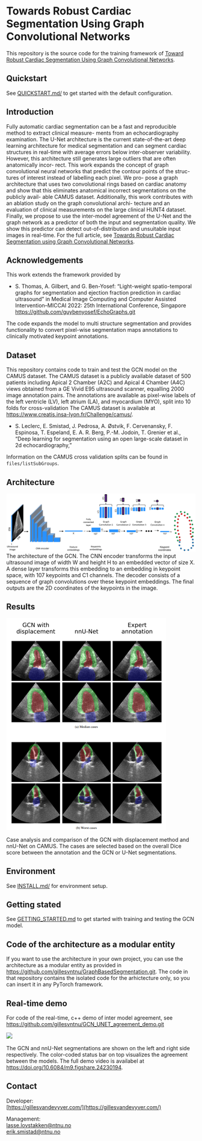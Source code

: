 

# Towards Robust Cardiac Segmentation Using Graph Convolutional Networks

This repository is the source code for the training framework of [Toward Robust Cardiac Segmentation Using Graph Convolutional Networks](https://ieeexplore.ieee.org/document/10458930).

## Quickstart
See [QUICKSTART.md/](./QUICKSTART.md) to get started with the default configuration.


## Introduction
Fully automatic cardiac segmentation can be
a fast and reproducible method to extract clinical measure-
ments from an echocardiography examination. The U-Net
architecture is the current state-of-the-art deep learning
architecture for medical segmentation and can segment
cardiac structures in real-time with average errors below
inter-observer variability. However, this architecture still
generates large outliers that are often anatomically incor-
rect. This work expands the concept of graph convolutional
neural networks that predict the contour points of the struc-
tures of interest instead of labelling each pixel. We pro-
pose a graph architecture that uses two convolutional rings
based on cardiac anatomy and show that this eliminates
anatomical incorrect segmentations on the publicly avail-
able CAMUS dataset. Additionally, this work contributes
with an ablation study on the graph convolutional archi-
tecture and an evaluation of clinical measurements on the
large clinical HUNT4 dataset. Finally, we propose to use the
inter-model agreement of the U-Net and the graph network
as a predictor of both the input and segmentation quality.
We show this predictor can detect out-of-distribution and
unsuitable input images in real-time. For the full article,
see [Towards Robust Cardiac Segmentation using Graph Convolutional Networks](https://arxiv.org/abs/2310.01210).

## Acknowledgements
This work extends the framework provided by 
- S. Thomas, A. Gilbert, and G. Ben-Yosef: “Light-weight spatio-temporal
graphs for segmentation and ejection fraction prediction in cardiac
ultrasound” in Medical Image Computing and Computer Assisted
Intervention–MICCAI 2022: 25th International Conference, Singapore
https://github.com/guybenyosef/EchoGraphs.git

The code expands the model to multi structure segmentation and provides
functionality to convert pixel-wise segmentation maps annotations to 
clinically motivated keypoint annotations.



## Dataset
This repository contains code to train and test the GCN model on the CAMUS dataset.
The CAMUS dataset is a publicly available
dataset of 500 patients including Apical 2 Chamber (A2C)
and Apical 4 Chamber (A4C) views obtained from a GE Vivid
E95 ultrasound scanner, equalling 2000 image annotation pairs. The annotations are available as pixel-wise labels of the
left ventricle (LV), left atrium (LA), and myocardium (MYO),
split into 10 folds for cross-validation
The CAMUS dataset is available at https://www.creatis.insa-lyon.fr/Challenge/camus/.

- S. Leclerc, E. Smistad, J. Pedrosa, A. Østvik, F. Cervenansky, F. Espinosa, T. Espeland, E. A. R. Berg, P.-M. Jodoin, T. Grenier et al.,
“Deep learning for segmentation using an open large-scale dataset in
2d echocardiography,”

Information on the CAMUS cross validation splits can be found in ``` files/listSubGroups ```.

## Architecture

![plot](./figures/architecture.png)
The architecture of the GCN. The CNN encoder transforms the input ultrasound image of width W and height
H to an embedded vector of size X. A dense layer transforms this embedding to an embedding in keypoint space, with 107
keypoints and C1 channels. The decoder consists of a sequence of graph convolutions over these keypoint embeddings. The
final outputs are the 2D coordinates of the keypoints in the image.
## Results

![plot](./figures/case_analysis.png)

Case analysis and comparison of the GCN with displacement method and nnU-Net on CAMUS. The cases are
selected based on the overall Dice score between the annotation and the GCN or U-Net segmentations.



## Environment
See [INSTALL.md/](./INSTALL.md) for environment setup.

## Getting stated
See [GETTING_STARTED.md](./GETTING_STARTED.md) to get started with training and testing the GCN model. 


## Code of the architecture as a modular entity
If you want to use the architecture in your own project, you can use the architecture as a modular entity as provided in 
https://github.com/gillesvntnu/GraphBasedSegmentation.git. The code in that repository contains the isolated code for 
the arhictecture only, so you can insert it in any PyTorch framework.

## Real-time demo
For code of the real-time, c++ demo of inter model agreement, see 
https://github.com/gillesvntnu/GCN_UNET_agreement_demo.git

![](./figures/real_time_demo.gif)

The GCN and nnU-Net segmentations are shown on the left
and right side respectively. The color-coded status bar on top
visualizes the agreement between the models. The full demo video
is availabel at https://doi.org/10.6084/m9.figshare.24230194.

## Contact

Developer: <br />
[https://gillesvandevyver.com/](https://gillesvandevyver.com/)

Management: <br />
lasse.lovstakken@ntnu.no <br />
erik.smistad@ntnu.no <br />



